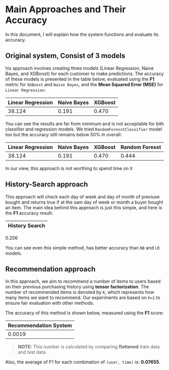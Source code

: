 # Main Approaches and Their Accuracy

In this document, I will explain how the system functions and evaluate its accuracy.

## Original system, Consist of 3 models

his approach involves creating three models (Linear Regression, Naive Bayes, and XGBoost) for each customer to make predictions. The accuracy of these models is presented in the table below, evaluated using the **F1** metric for `XGBoost` and `Naive Bayes`, and the **Mean Squared Error (MSE)** for `Linear Regression`:

Linear Regression | Naive Bayes | XGBoost
---                 | ---       | --- 
38.124              | 0.191     |	0.470

You can see the results are far from minimum and is not acceptable for bith classifier and regression models.
We tried `RandomForesstClassifier` model too but the accuracy still remains below 50% in overall:

Linear Regression | Naive Bayes | XGBoost | Random Foresst
---                 | ---       | ---      | ---
38.124              | 0.191     |	0.470  | 0.444

In our view, this approach is not worthing to spend time on it

## History-Search approach

This approach will check each day of week and day of month of previuse bought and returns true if at the sam day of week or month a buyer bought an item. The main idea behind this approach is just this simple, and here is the **F1** accuracy result:

History Search |
--- |
0.206

You can see even this simple method, has better accuracy than `NB` and `LR` models.

<div class="page"/>

## Recommendation approach

In this approach, we aim to recommend a number of items to users based on their previous purchasing history using **tensor factorization**. The number of recommended items is denoted by `K`, which represents how many items we want to recommend. Our experiments are based on `K=1` to ensure fair evaluation with other methods.

The accuracy of this method is shown below, measured using the **F1** score:

| Recommendation System |
| ---                   |
| 0.0019                |

> **NOTE:** This number is calculated by comparing **flattened** train data and test data.

Also, the average of F1 for each combination of `(user, time)` is: **0.07655**.
